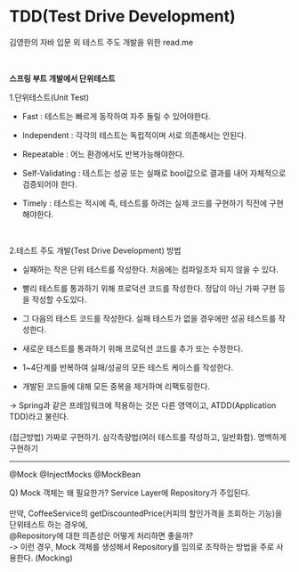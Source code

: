 # TDD(Test Drive Development)
김영한의 자바 입문 외 테스트 주도 개발을 위한 read.me

<br/>

**스프링 부트 개발에서 단위테스트** 

1.단위테스트(Unit Test)
+ Fast : 테스트는 빠르게 동작하여 자주 돌릴 수 있어야한다.
 
+ Independent : 각각의 테스트는 독립적이며 서로 의존해서는 안된다.

+ Repeatable : 어느 환경에서도 반복가능해야한다.

+ Self-Validating : 테스트는 성공 또는 실패로 bool값으로 결과를 내어 자체적으로 검증되어야 한다.

+ Timely : 테스트는 적시에 즉, 테스트를 하려는 실제 코드를 구현하기 직전에 구현해야한다.
  
<br/>


2.테스트 주도 개발(Test Drive Development) 방법

+ 실패하는 작은 단위 테스트를 작성한다. 처음에는 컴파일조차 되지 않을 수 있다.

+ 빨리 테스트를 통과하기 위해 프로덕션 코드를 작성한다. 정답이 아닌 가짜 구현 등을 작성할 수도있다.

+ 그 다음의 테스트 코드를 작성한다. 실패 테스트가 없을 경우에만 성공 테스트를 작성한다.

+ 새로운 테스트를 통과하기 위해 프로덕션 코드를 추가 또는 수정한다.

+ 1~4단계를 반복하여 실패/성공의 모든 테스트 케이스를 작성한다.

+ 개발된 코드들에 대해 모든 중복을 제거하며 리팩토링한다.

→ Spring과 같은 프레임워크에 적용하는 것은 다른 영역이고, ATDD(Application TDD)라고 불린다.
<br/>
<br/>
    (접근방법) 가짜로 구현하기. 삼각측량법(여러 테스트를 작성하고, 일반화함). 명백하게 구현하기

----------------------------------------------------------
@Mock @InjectMocks @MockBean

Q) Mock 객체는 왜 필요한가? Service Layer에 Repository가 주입된다.  
<br/>
만약, CoffeeService의 getDiscountedPrice(커피의 할인가격을 조회하는 기능)을 단위테스트 하는 경우에, 
<br/>
@Repository에 대한 의존성은 어떻게 처리하면 좋을까?
<br/>
-> 이런 경우, Mock 객체를 생성해서 Repository를 임의로 조작하는 방법을 주로 사용한다. (Mocking)



